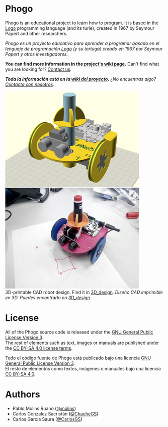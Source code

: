 # Phogo

Phogo is an educational project to learn how to program. It is based in the [Logo](https://en.wikipedia.org/wiki/Logo_(programming_language)) programming language (and its turle), created in 1967 by Seymour Papert and other researchers.

_Phogo es un proyecto educativo para aprender a programar basado en el lenguaje de programación [Logo](https://en.wikipedia.org/wiki/Logo_(programming_language)) (y su tortuga) creado en 1967 por Seymour Papert y otros investigadores._


**You can find more information in the [project's wiki page](https://github.com/CRM-UAM/Phogo/wiki).**
Can't find what you are looking for? [Contact us](https://github.com/CRM-UAM/Phogo/issues/new).

***Toda la información está en la [wiki del proyecto](https://github.com/CRM-UAM/Phogo/wiki).***
_¿No encuentras algo? [Contacta con nosotros](https://github.com/CRM-UAM/Phogo/issues/new)._

<img src="3D_design/robot.png" width="425"/> <img src="Media_files/photo9010957807364952.jpg" width="425"/>  
3D-printable CAD robot design. Find it in [3D_design](3D_design). _Diseño CAD imprimible en 3D. Puedes encontrarlo en [3D_design](3D_design)_


License
=

All of the Phogo source code is released under the [GNU General Public License Version 3](http://www.gnu.org/licenses/gpl-3.0.html).  
The rest of elements such as text, images or manuals are published under the [CC BY-SA 4.0 license terms](https://creativecommons.org/licenses/by-sa/4.0/).  

Todo el código fuente de Phogo está publicado bajo una licencia [GNU General Public License Version 3](http://www.gnu.org/licenses/gpl-3.0.html).  
El resto de elementos como textos, imágenes o manuales bajo una licencia [CC BY-SA 4.0](https://creativecommons.org/licenses/by-sa/4.0/).  


Authors
=

- Pablo Molins Ruano ([@molins](https://github.com/molins))
- Carlos Gonzalez Sacristán ([@ChacheGS](https://github.com/ChacheGS))
- Carlos García Saura ([@CarlosGS](https://github.com/CarlosGS))


